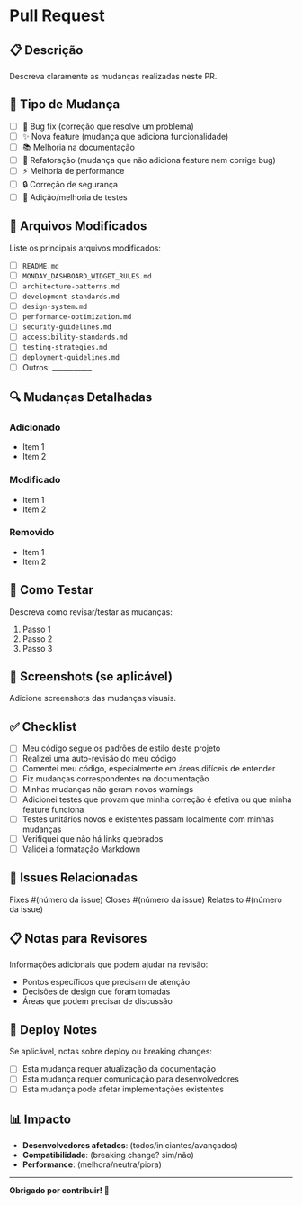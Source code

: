 # Pull Request

## 📋 Descrição
Descreva claramente as mudanças realizadas neste PR.

## 🎯 Tipo de Mudança
- [ ] 🐛 Bug fix (correção que resolve um problema)
- [ ] ✨ Nova feature (mudança que adiciona funcionalidade)
- [ ] 📚 Melhoria na documentação
- [ ] 🔧 Refatoração (mudança que não adiciona feature nem corrige bug)
- [ ] ⚡ Melhoria de performance
- [ ] 🔒 Correção de segurança
- [ ] 🧪 Adição/melhoria de testes

## 📍 Arquivos Modificados
Liste os principais arquivos modificados:
- [ ] `README.md`
- [ ] `MONDAY_DASHBOARD_WIDGET_RULES.md`
- [ ] `architecture-patterns.md`
- [ ] `development-standards.md`
- [ ] `design-system.md`
- [ ] `performance-optimization.md`
- [ ] `security-guidelines.md`
- [ ] `accessibility-standards.md`
- [ ] `testing-strategies.md`
- [ ] `deployment-guidelines.md`
- [ ] Outros: ___________

## 🔍 Mudanças Detalhadas
### Adicionado
- Item 1
- Item 2

### Modificado
- Item 1
- Item 2

### Removido
- Item 1
- Item 2

## 🧪 Como Testar
Descreva como revisar/testar as mudanças:
1. Passo 1
2. Passo 2
3. Passo 3

## 📸 Screenshots (se aplicável)
Adicione screenshots das mudanças visuais.

## ✅ Checklist
- [ ] Meu código segue os padrões de estilo deste projeto
- [ ] Realizei uma auto-revisão do meu código
- [ ] Comentei meu código, especialmente em áreas difíceis de entender
- [ ] Fiz mudanças correspondentes na documentação
- [ ] Minhas mudanças não geram novos warnings
- [ ] Adicionei testes que provam que minha correção é efetiva ou que minha feature funciona
- [ ] Testes unitários novos e existentes passam localmente com minhas mudanças
- [ ] Verifiquei que não há links quebrados
- [ ] Validei a formatação Markdown

## 🔗 Issues Relacionadas
Fixes #(número da issue)
Closes #(número da issue)
Relates to #(número da issue)

## 📋 Notas para Revisores
Informações adicionais que podem ajudar na revisão:
- Pontos específicos que precisam de atenção
- Decisões de design que foram tomadas
- Áreas que podem precisar de discussão

## 🚀 Deploy Notes
Se aplicável, notas sobre deploy ou breaking changes:
- [ ] Esta mudança requer atualização da documentação
- [ ] Esta mudança requer comunicação para desenvolvedores
- [ ] Esta mudança pode afetar implementações existentes

## 📊 Impacto
- **Desenvolvedores afetados**: (todos/iniciantes/avançados)
- **Compatibilidade**: (breaking change? sim/não)
- **Performance**: (melhora/neutra/piora)

---

**Obrigado por contribuir! 🎉**
